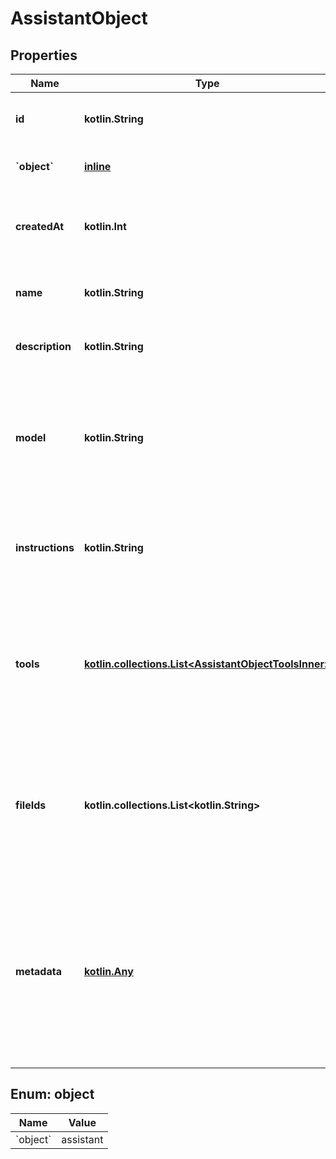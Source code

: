 
# AssistantObject

## Properties
| Name | Type | Description | Notes |
| ------------ | ------------- | ------------- | ------------- |
| **id** | **kotlin.String** | The identifier, which can be referenced in API endpoints. |  |
| **&#x60;object&#x60;** | [**inline**](#&#x60;Object&#x60;) | The object type, which is always &#x60;assistant&#x60;. |  |
| **createdAt** | **kotlin.Int** | The Unix timestamp (in seconds) for when the assistant was created. |  |
| **name** | **kotlin.String** | The name of the assistant. The maximum length is 256 characters.  |  |
| **description** | **kotlin.String** | The description of the assistant. The maximum length is 512 characters.  |  |
| **model** | **kotlin.String** | ID of the model to use. You can use the [List models](/docs/api-reference/models/list) API to see all of your available models, or see our [Model overview](/docs/models/overview) for descriptions of them.  |  |
| **instructions** | **kotlin.String** | The system instructions that the assistant uses. The maximum length is 256,000 characters.  |  |
| **tools** | [**kotlin.collections.List&lt;AssistantObjectToolsInner&gt;**](AssistantObjectToolsInner.md) | A list of tool enabled on the assistant. There can be a maximum of 128 tools per assistant. Tools can be of types &#x60;code_interpreter&#x60;, &#x60;retrieval&#x60;, or &#x60;function&#x60;.  |  |
| **fileIds** | **kotlin.collections.List&lt;kotlin.String&gt;** | A list of [file](/docs/api-reference/files) IDs attached to this assistant. There can be a maximum of 20 files attached to the assistant. Files are ordered by their creation date in ascending order.  |  |
| **metadata** | [**kotlin.Any**](.md) | Set of 16 key-value pairs that can be attached to an object. This can be useful for storing additional information about the object in a structured format. Keys can be a maximum of 64 characters long and values can be a maxium of 512 characters long.  |  |


<a id="`Object`"></a>
## Enum: object
| Name | Value |
| ---- | ----- |
| &#x60;object&#x60; | assistant |



